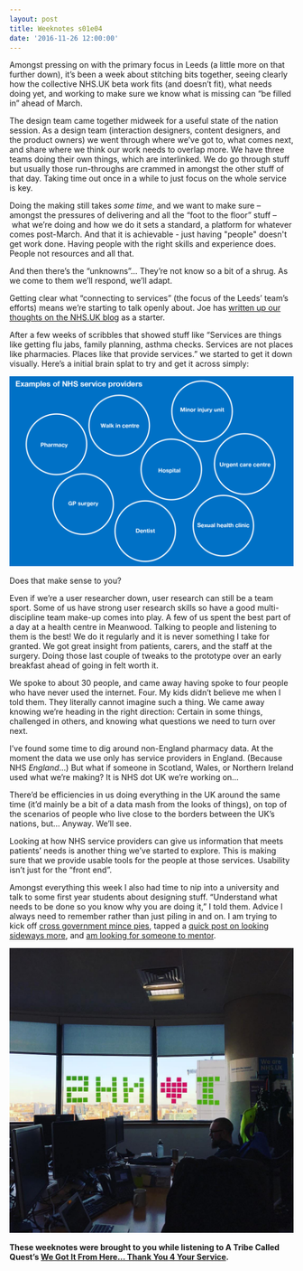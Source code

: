 ```yaml
---
layout: post
title: Weeknotes s01e04
date: '2016-11-26 12:00:00'
---
```

Amongst pressing on with the primary focus in Leeds (a little more on that further down), it’s been a week about stitching bits together, seeing clearly how the collective NHS.UK beta work fits (and doesn’t fit), what needs doing yet, and working to make sure we know what is missing can “be filled in” ahead of March.

The design team came together midweek for a useful state of the nation session. As a design team (interaction designers, content designers, and the product owners) we went through where we’ve got to, what comes next, and share where we think our work needs to overlap more. We have three teams doing their own things, which are interlinked. We do go through stuff but usually those run-throughs are crammed in amongst the other stuff of that day. Taking time out once in a while to just focus on the whole service is key.

Doing the making still takes *some time*, and we want to make sure – amongst the pressures of delivering and all the “foot to the floor” stuff – what we’re doing and how we do it sets a standard, a platform for whatever comes post-March. And that it is achievable - just having "people" doesn't get work done. Having people with the right skills and experience does. People not resources and all that.

And then there’s the “unknowns”… They’re not know so a bit of a shrug. As we come to them we’ll respond, we’ll adapt.

Getting clear what “connecting to services” (the focus of the Leeds’ team’s efforts) means we’re starting to talk openly about. Joe has [written up our thoughts on the NHS.UK blog](//transformation.blog.nhs.uk/connecting-people-to-services) as a starter.

After a few weeks of scribbles that showed stuff like “Services are things like getting flu jabs, family planning, asthma checks. Services are not places like pharmacies. Places like that provide services.” we started to get it down visually. Here’s a initial brain splat to try and get it across simply:

![](/assets/25-11-2016-nhs-beta-cts.gif)

Does that make sense to you?

Even if we’re a user researcher down, user research can still be a team sport. Some of us have strong user research skills so have a good multi-discipline team make-up comes into play. A few of us spent the best part of a day at a health centre in Meanwood. Talking to people and listening to them is the best! We do it regularly and it is never something I take for granted. We got great insight from patients, carers, and the staff at the surgery. Doing those last couple of tweaks to the prototype over an early breakfast ahead of going in felt worth it.

We spoke to about 30 people, and came away having spoke to four people who have never used the internet. Four. My kids didn’t believe me when I told them. They literally cannot imagine such a thing. We came away knowing we’re heading in the right direction: Certain in some things, challenged in others, and knowing what questions we need to turn over next.

I’ve found some time to dig around non-England pharmacy data. At the moment the data we use only has service providers in England. (Because NHS *England*…) But what if someone in Scotland, Wales, or Northern Ireland used what we’re making? It is NHS dot UK we’re working on…

There’d be efficiencies in us doing everything in the UK around the same time (it’d mainly be a bit of a data mash from the looks of things), on top of the scenarios of people who live close to the borders between the UK’s nations, but… Anyway. We’ll see.

Looking at how NHS service providers can give us information that meets patients’ needs is another thing we’ve started to explore. This is making sure that we provide usable tools for the people at those services. Usability isn’t just for the “front end”.

Amongst everything this week I also had time to nip into a university and talk to some first year students about designing stuff. “Understand what needs to be done so you know why you are doing it,” I told them. Advice I always need to remember rather than just piling in and on. I am trying to kick off [cross government mince pies](//twitter.com/ermlikeyeah/status/801850064251604992), tapped a [quick post on looking sideways more](/look-sideways-more/), and [am looking for someone to mentor](/mentor-offer-redux/).

![](/assets/25-11-2016-i-heart-nhs.jpg)

**These weeknotes were brought to you while listening to A Tribe Called Quest’s [We Got It From Here... Thank You 4 Your Service](//open.spotify.com/album/3WvQpufOsPzkZvcSuynCf3).**
